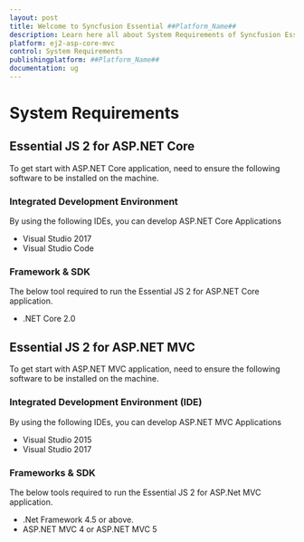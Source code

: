 ```yaml
---
layout: post
title: Welcome to Syncfusion Essential ##Platform_Name##
description: Learn here all about System Requirements of Syncfusion Essential ##Platform_Name## widgets based on HTML5 and jQuery.
platform: ej2-asp-core-mvc
control: System Requirements
publishingplatform: ##Platform_Name##
documentation: ug
---
```


# System Requirements

## Essential JS 2 for ASP.NET Core

To get start with ASP.NET Core application, need to ensure the following software to be installed on the machine.

### Integrated Development Environment

By using the following IDEs, you can develop ASP.NET Core Applications

* Visual Studio 2017
* Visual Studio Code

### Framework & SDK

The below tool required to run the Essential JS 2 for ASP.NET Core application.

* .NET Core 2.0

## Essential JS 2 for ASP.NET MVC

To get start with ASP.NET MVC application, need to ensure the following software to be installed on the machine.

### Integrated Development Environment (IDE)

By using the following IDEs, you can develop ASP.NET MVC Applications

* Visual Studio 2015
* Visual Studio 2017

### Frameworks & SDK

The below tools required to run the Essential JS 2 for ASP.Net MVC application.

* .Net Framework 4.5 or above.
* ASP.NET MVC 4 or ASP.NET MVC 5